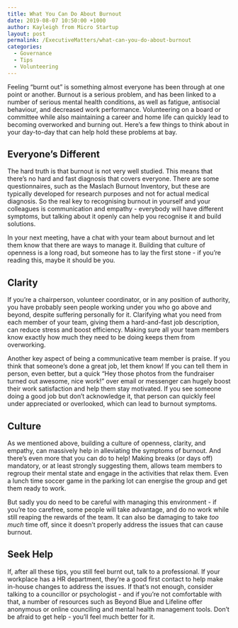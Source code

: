 ```yaml
---
title: What You Can Do About Burnout
date: 2019-08-07 10:50:00 +1000
author: Kayleigh from Micro Startup
layout: post
permalink: /ExecutiveMatters/what-can-you-do-about-burnout
categories:
  - Governance
  - Tips
  - Volunteering
---
```


Feeling “burnt out” is something almost everyone has been through at one point or another. Burnout is a serious problem, and has been linked to a number of serious mental health conditions, as well as fatigue, antisocial behaviour, and decreased work performance. Volunteering on a board or committee while also maintaining a career and home life can quickly lead to becoming overworked and burning out. Here’s a few things to think about in your day-to-day that can help hold these problems at bay.

## **Everyone’s Different**

The hard truth is that burnout is not very well studied. This means that there’s no hard and fast diagnosis that covers everyone. There are some questionnaires, such as the Maslach Burnout Inventory, but these are typically developed for research purposes and not for actual medical diagnosis. So the real key to recognising burnout in yourself and your colleagues is communication and empathy - everybody will have different symptoms, but talking about it openly can help you recognise it and build solutions.

In your next meeting, have a chat with your team about burnout and let them know that there are ways to manage it. Building that culture of openness is a long road, but someone has to lay the first stone - if you’re reading this, maybe it should be you.

## **Clarity**

If you’re a chairperson, volunteer coordinator, or in any position of authority, you have probably seen people working under you who go above and beyond, despite suffering personally for it. Clarifying what you need from each member of your team, giving them a hard-and-fast job description, can reduce stress and boost efficiency. Making sure all your team members know exactly how much they need to be doing keeps them from overworking.

Another key aspect of being a communicative team member is praise. If you think that someone’s done a great job, let them know\! If you can tell them in person, even better, but a quick “Hey those photos from the fundraiser turned out awesome, nice work\!” over email or messenger can hugely boost their work satisfaction and help them stay motivated. If you see someone doing a good job but don’t acknowledge it, that person can quickly feel under appreciated or overlooked, which can lead to burnout symptoms.

## **Culture**

As we mentioned above, building a culture of openness, clarity, and empathy, can massively help in alleviating the symptoms of burnout. And there’s even more that you can do to help\! Making breaks (or days off) mandatory, or at least strongly suggesting them, allows team members to regroup their mental state and engage in the activities that relax them. Even a lunch time soccer game in the parking lot can energise the group and get them ready to work.

But sadly you do need to be careful with managing this environment - if you’re too carefree, some people will take advantage, and do no work while still reaping the rewards of the team. It can also be damaging to take *too much* time off, since it doesn’t properly address the issues that can cause burnout.

## **Seek Help**

If, after all these tips, you still feel burnt out, talk to a professional. If your workplace has a HR department, they’re a good first contact to help make in-house changes to address the issues. If that’s not enough, consider talking to a councillor or psychologist - and if you’re not comfortable with that, a number of resources such as Beyond Blue and Lifeline offer anonymous or online counciling and mental health management tools. Don’t be afraid to get help - you’ll feel much better for it.